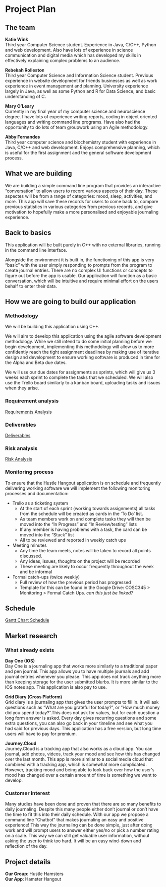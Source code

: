 # Project Plan

## The team
**Katie Wink**\
Third year Computer Science student. Experience in Java, C/C++, Python and web development. Also have lots of experience in science communication and digital media which has developed my skills in effectively explaining complex problems to an audience. 

**Rebekah Rolleston**\
Third year Computer Science and Information Science student. Previous experience in website development for friends businesses as well as work experience in event management and planning. University experience largely in Java, as well as some Python and R for Data Science, and basic understanding of C.

**Mary O’Leary**\
Currently in my final year of my computer science and neuroscience degree. I have lots of experience writing reports, coding in object oriented languages and writing command line programs. Have also had the opportunity to do lots of team groupwork using an Agile methodology. 

**Abby Fernandes**\
Third year computer science and biochemistry student with experience in Java, C/C++ and web development. Enjoys comprehensive planning, which is useful for the first assignment and the general software development process. 

## What we are building
We are building a simple command line program that provides an interactive “conversation” to allow users to record various aspects of their day. These aspectes will be from a range of categories: mood, sleep, activities, and more. This app will save these records for users to come back to, compare previous statistics in various categories from previous records, and give motivation to hopefully make a more personalised and enjoyable journaling experience.

## Back to basics
This application will be built purely in C++ with no external libraries, running in the command line interface.

Alongside the environment it is built in, the functioning of this app is very “basic” with the user simply responding to prompts from the program to create journal entries. There are no complex UI functions or concepts to figure out before the app is usable. Our application will function as a basic conversation, which will be intuitive and require minimal effort on the users behalf to enter their data. 

## How we are going to build our application
### Methodology
We will be building this application using C++.

We will aim to develop this application using the agile software development methodology. While we still intend to do some initial planning before we begin development, implementing this methodology will allow us to more confidently reach the tight assignment deadlines by making use of iterative design and development to ensure working software is produced in time for the Alpha and Beta due dates.

We will use our due dates for assignments as sprints, which will give us 3 weeks each sprint to complete the tasks that we scheduled. We will also use the Trello board similarly to a kanban board, uploading tasks and issues when they arise.

### Requirement analysis
[Requirements Analysis](Requirements%20and%20Use%20cases%20V2.pdf)

### Deliverables
[Deliverables](Deliverables.pdf)

### Risk analysis
[Risk Analysis](Risk%20analysis.pdf)

### Monitoring process
To ensure that the Hustle Hangout application is on schedule and frequently delivering working software we will implement the following monitoring processes and documentation:
- Trello as a ticketing system
  - At the start of each sprint (working towards assignments) all tasks from the schedule will be created as cards in the ‘To Do’ list.
  - As team members work on and complete tasks they will then be  moved into the “In Progress” and “In Review/testing” lists
  - If any member is having problems with a task, the card can be moved into the “Stuck” list
  - All to be reviewed and reported in weekly catch ups
- Meeting minutes
  - Any time the team meets, notes will be taken to record all points discussed.
  - Any ideas, issues, thoughts on the project will be recorded
  - These meeting are likely to occur frequently throughout the week and be informal
- Formal catch-ups (twice weekly)
  - Full review of how the previous period has progressed
  - Template for this can be found in the Google Drive: COSC345 > Monitoring > Formal Catch Ups. *can this just be linked?*

## Schedule
[Gantt Chart Schedule](COSC345-Gantt-Chart.pdf)

## Market research
### What already exists
**Day One (IOS)**\
Day One is a journaling app that works more similarly to a traditional paper and pen journal. This app allows you to have multiple journals and add journal entries whenever you please. This app does not track anything more than keeping storage for the user submitted blurbs. It is more similar to the IOS notes app. This application is also pay to use. 

**Grid Diary (Cross Platform)**\
Grid diary is a journaling app that gives the user prompts to fill in. It will ask questions such as “What are you grateful for today?”, or “How much money did you spend today?”.This does not ask for values, but for each question a long form answer is asked. Every day gives recurring questions and some extra questions, you can also go back in your timeline and see what you had said for previous days. This application has a free version, but long time users will have to pay for premium.

**Journey.Cloud**\
Journey.Cloud is a tracking app that also works as a cloud app. You can journal, add photos, videos, track your mood and see how this has changed over the last month. This app is more similar to a social media cloud that combined with a tracking app, which is somewhat more complicated. However, tracking mood and being able to look back over how the user's mood has changed over a certain amount of time is something we want to develop. 

### Customer interest
Many studies have been done and proven that there are so many benefits to daily journaling. Despite this many people either don’t journal or don’t have the time to fit this into their daily schedule. With our app we propose a command line “Chatbot” that makes journaling an easy and positive experience! This way the journaling can be done simple, just after doing work and will prompt users to answer either yes/no or pick a number rating on a scale. This way we can still get valuable user information, without asking the user to think too hard. It will be an easy wind-down and reflection of the day. 

## Project details
**Our Group**: Hustle Hamsters\
**Our App**: Hamster Hangout
